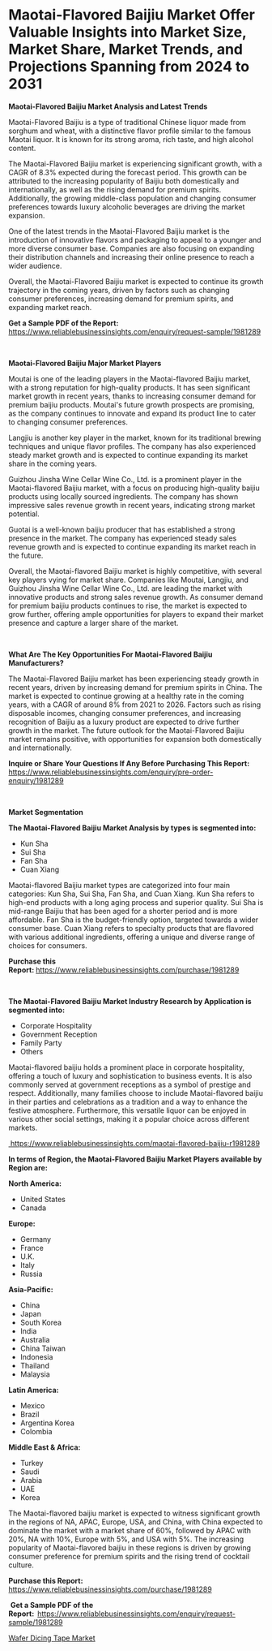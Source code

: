 <p><h1>Maotai-Flavored Baijiu Market Offer Valuable Insights into Market Size, Market Share, Market Trends, and Projections Spanning from 2024 to 2031</h1></p><p><strong>Maotai-Flavored Baijiu Market Analysis and Latest Trends</strong></p>
<p><p>Maotai-Flavored Baijiu is a type of traditional Chinese liquor made from sorghum and wheat, with a distinctive flavor profile similar to the famous Maotai liquor. It is known for its strong aroma, rich taste, and high alcohol content.</p><p>The Maotai-Flavored Baijiu market is experiencing significant growth, with a CAGR of 8.3% expected during the forecast period. This growth can be attributed to the increasing popularity of Baijiu both domestically and internationally, as well as the rising demand for premium spirits. Additionally, the growing middle-class population and changing consumer preferences towards luxury alcoholic beverages are driving the market expansion.</p><p>One of the latest trends in the Maotai-Flavored Baijiu market is the introduction of innovative flavors and packaging to appeal to a younger and more diverse consumer base. Companies are also focusing on expanding their distribution channels and increasing their online presence to reach a wider audience.</p><p>Overall, the Maotai-Flavored Baijiu market is expected to continue its growth trajectory in the coming years, driven by factors such as changing consumer preferences, increasing demand for premium spirits, and expanding market reach.</p></p>
<p><strong>Get a Sample PDF of the Report:&nbsp;</strong> <a href="https://www.reliablebusinessinsights.com/enquiry/request-sample/1981289">https://www.reliablebusinessinsights.com/enquiry/request-sample/1981289</a></p>
<p>&nbsp;</p>
<p><strong>Maotai-Flavored Baijiu Major Market Players</strong></p>
<p><p>Moutai is one of the leading players in the Maotai-flavored Baijiu market, with a strong reputation for high-quality products. It has seen significant market growth in recent years, thanks to increasing consumer demand for premium baijiu products. Moutai's future growth prospects are promising, as the company continues to innovate and expand its product line to cater to changing consumer preferences.</p><p>Langjiu is another key player in the market, known for its traditional brewing techniques and unique flavor profiles. The company has also experienced steady market growth and is expected to continue expanding its market share in the coming years.</p><p>Guizhou Jinsha Wine Cellar Wine Co., Ltd. is a prominent player in the Maotai-flavored Baijiu market, with a focus on producing high-quality baijiu products using locally sourced ingredients. The company has shown impressive sales revenue growth in recent years, indicating strong market potential.</p><p>Guotai is a well-known baijiu producer that has established a strong presence in the market. The company has experienced steady sales revenue growth and is expected to continue expanding its market reach in the future.</p><p>Overall, the Maotai-flavored Baijiu market is highly competitive, with several key players vying for market share. Companies like Moutai, Langjiu, and Guizhou Jinsha Wine Cellar Wine Co., Ltd. are leading the market with innovative products and strong sales revenue growth. As consumer demand for premium baijiu products continues to rise, the market is expected to grow further, offering ample opportunities for players to expand their market presence and capture a larger share of the market.</p></p>
<p>&nbsp;</p>
<p><strong>What Are The Key Opportunities For Maotai-Flavored Baijiu Manufacturers?</strong></p>
<p><p>The Maotai-Flavored Baijiu market has been experiencing steady growth in recent years, driven by increasing demand for premium spirits in China. The market is expected to continue growing at a healthy rate in the coming years, with a CAGR of around 8% from 2021 to 2026. Factors such as rising disposable incomes, changing consumer preferences, and increasing recognition of Baijiu as a luxury product are expected to drive further growth in the market. The future outlook for the Maotai-Flavored Baijiu market remains positive, with opportunities for expansion both domestically and internationally.</p></p>
<p><strong>Inquire or Share Your Questions If Any Before Purchasing This Report:</strong> <a href="https://www.reliablebusinessinsights.com/enquiry/pre-order-enquiry/1981289">https://www.reliablebusinessinsights.com/enquiry/pre-order-enquiry/1981289</a></p>
<p>&nbsp;</p>
<p><strong>Market Segmentation</strong></p>
<p><strong>The Maotai-Flavored Baijiu Market Analysis by types is segmented into:</strong></p>
<p><ul><li>Kun Sha</li><li>Sui Sha</li><li>Fan Sha</li><li>Cuan Xiang</li></ul></p>
<p><p>Maotai-flavored Baijiu market types are categorized into four main categories: Kun Sha, Sui Sha, Fan Sha, and Cuan Xiang. Kun Sha refers to high-end products with a long aging process and superior quality. Sui Sha is mid-range Baijiu that has been aged for a shorter period and is more affordable. Fan Sha is the budget-friendly option, targeted towards a wider consumer base. Cuan Xiang refers to specialty products that are flavored with various additional ingredients, offering a unique and diverse range of choices for consumers.</p></p>
<p><strong>Purchase this Report:&nbsp;</strong><a href="https://www.reliablebusinessinsights.com/purchase/1981289">https://www.reliablebusinessinsights.com/purchase/1981289</a></p>
<p>&nbsp;</p>
<p><strong>The Maotai-Flavored Baijiu Market Industry Research by Application is segmented into:</strong></p>
<p><ul><li>Corporate Hospitality</li><li>Government Reception</li><li>Family Party</li><li>Others</li></ul></p>
<p><p>Maotai-flavored baijiu holds a prominent place in corporate hospitality, offering a touch of luxury and sophistication to business events. It is also commonly served at government receptions as a symbol of prestige and respect. Additionally, many families choose to include Maotai-flavored baijiu in their parties and celebrations as a tradition and a way to enhance the festive atmosphere. Furthermore, this versatile liquor can be enjoyed in various other social settings, making it a popular choice across different markets.</p></p>
<p><a href="https://www.reliablebusinessinsights.com/maotai-flavored-baijiu-r1981289">&nbsp;https://www.reliablebusinessinsights.com/maotai-flavored-baijiu-r1981289</a></p>
<p><strong>In terms of Region, the Maotai-Flavored Baijiu Market Players available by Region are:</strong></p>
<p>
    <p> <strong> North America: </strong>
        <ul>
            <li>United States</li>
            <li>Canada</li>
        </ul>
        </p> 
    <p> <strong> Europe: </strong>
        <ul>
            <li>Germany</li>
            <li>France</li>
            <li>U.K.</li>
            <li>Italy</li>
            <li>Russia</li>
        </ul>
        </p> 
    <p> <strong> Asia-Pacific: </strong>
        <ul>
            <li>China</li>
            <li>Japan</li>
            <li>South Korea</li>
            <li>India</li>
            <li>Australia</li>
            <li>China Taiwan</li>
            <li>Indonesia</li>
            <li>Thailand</li>
            <li>Malaysia</li>
        </ul>
        </p> 
    <p> <strong> Latin America: </strong>
        <ul>
            <li>Mexico</li>
            <li>Brazil</li>
            <li>Argentina Korea</li>
            <li>Colombia</li>
        </ul>
        </p> 
    <p> <strong> Middle East & Africa: </strong>
        <ul>
            <li>Turkey</li>
            <li>Saudi</li>
            <li>Arabia</li>
            <li>UAE</li>
            <li>Korea</li>
        </ul>
    </p>
    </p>
<p><p>The Maotai-flavored baijiu market is expected to witness significant growth in the regions of NA, APAC, Europe, USA, and China, with China expected to dominate the market with a market share of 60%, followed by APAC with 20%, NA with 10%, Europe with 5%, and USA with 5%. The increasing popularity of Maotai-flavored baijiu in these regions is driven by growing consumer preference for premium spirits and the rising trend of cocktail culture.</p></p>
<p><strong>Purchase this Report: </strong><a href="https://www.reliablebusinessinsights.com/purchase/1981289">https://www.reliablebusinessinsights.com/purchase/1981289</a></p>
<p>&nbsp;<strong>Get a Sample PDF of the Report:&nbsp;&nbsp;</strong><a href="https://www.reliablebusinessinsights.com/enquiry/request-sample/1981289">https://www.reliablebusinessinsights.com/enquiry/request-sample/1981289</a></p>
<p><strong></strong></p>
<p><p><a href="https://github.com/JuliaFadel1922/Market-Research-Report-List-2/blob/main/wafer-dicing-tape-market.md">Wafer Dicing Tape Market</a></p></p>